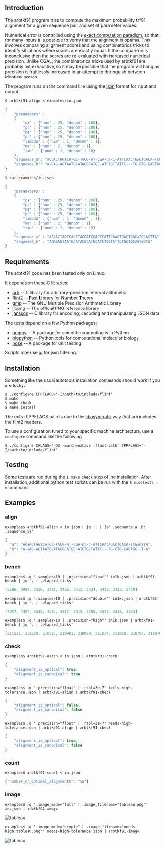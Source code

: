 Introduction
------------

The arbtkf91 program tries to compute the maximum probability tkf91 alignment
for a given sequence pair and set of parameter values.

Numerical error is controlled using the
[exact computation paradigm](http://www.cgal.org/exact.html),
so that for many inputs it is possible to verify that the alignment is optimal.
This involves comparing alignment scores and using combinatorics tricks to
identify situations where scores are exactly equal.
If the comparison is inconclusive then the scores are re-evaluated
with increased numerical precision.
Unlike CGAL, the combinatorics tricks used by arbtkf91 are probably not
exhaustive, so it may be possible that the program will hang
as precision is fruitlessly increased in an attempt to distinguish
between identical scores.

The program runs on the command line using the [json](http://www.json.org/)
format for input and output.

`$ arbtkf91-align < examples/in.json`

```javascript
{
    "parameters" :
    {
        "pa" : {"num" : 25, "denom" : 100},
        "pc" : {"num" : 25, "denom" : 100},
        "pg" : {"num" : 25, "denom" : 100},
        "pt" : {"num" : 25, "denom" : 100},
        "lambda" : {"num" : 1, "denom" : 1},
        "mu" : {"num" : 2, "denom" : 1},
        "tau" : {"num" : 1, "denom" : 10}
    },
    "sequence_a": "ACGACTAGTCA-GC-TACG-AT-CGA-CT-C-ATTCAACTGACTGACA-TCGACTTA",
    "sequence_b": "A-GAG-AGTAATGCATACGCATGC-ATCTGCTATTC---TG-CTG-CAGTGG--T-A"
}
```

`$ cat examples/in.json`

```javascript
{
    "parameters" :
    {
        "pa" : {"num" : 25, "denom" : 100},
        "pc" : {"num" : 25, "denom" : 100},
        "pg" : {"num" : 25, "denom" : 100},
        "pt" : {"num" : 25, "denom" : 100},
        "lambda" : {"num" : 1, "denom" : 1},
        "mu" : {"num" : 2, "denom" : 1},
        "tau" : {"num" : 1, "denom" : 10}
    },
    "sequence_a" : "ACGACTAGTCAGCTACGATCGACTCATTCAACTGACTGACATCGACTTA",
    "sequence_b" : "AGAGAGTAATGCATACGCATGCATCTGCTATTCTGCTGCAGTGGTA"
}
```


Requirements
------------

The arbtkf91 code has been tested only on Linux.

It depends on these C libraries:
 * [arb](https://github.com/fredrik-johansson/arb)
   -- C library for arbitrary-precision interval arithmetic
 * [flint2](https://github.com/wbhart/flint2)
   -- <b>F</b>ast <b>Li</b>brary for <b>N</b>umber <b>T</b>heory
 * [gmp](https://gmplib.org/)
   -- The GNU Multiple Precision Arithmetic Library
 * [libpng](http://www.libpng.org/pub/png/libpng.html)
   -- The official PNG reference library
 * [jansson](https://github.com/akheron/jansson)
   -- C library for encoding, decoding and manipulating JSON data

The tests depend on a few Python packages:
 * [numpy](https://github.com/numpy/numpy)
   -- A package for scientific computing with Python
 * [biopython](https://github.com/biopython/biopython)
   -- Python tools for computational molecular biology
 * [nose](https://nose.readthedocs.org)
   -- A package for unit testing

Scripts may use [jq](https://stedolan.github.io/jq/) for json filtering.


Installation
------------

Something like the usual autotools installation commands should
work if you are lucky:

```shell
$ ./configure CPPFLAGS='-I/path/to/include/flint'
$ make
$ make check
$ make install
```

The extra CPPFLAGS path is due to the
[idiosyncratic](https://github.com/fredrik-johansson/arb/issues/24)
way that arb includes the flint2 headers.

To use a configuration tuned to your specific machine architecture,
use a `configure` command like the following:

```shell
$ ./configure CFLAGS='-O3 -march=native -ffast-math' CPPFLAGS='-I/path/to/include/flint'
```


Testing
-------

Some tests are run during the `$ make check` step of the installation.
After installation, additional python test scripts can be run
with the `$ nosetests -v` command.


Examples
--------

### align

`examples$ arbtkf91-align < in.json | jq '. | {a: .sequence_a, b: .sequence_b}'`


```javascript
{
  "a": "ACGACTAGTCA-GC-TACG-AT-CGA-CT-C-ATTCAACTGACTGACA-TCGACTTA",
  "b": "A-GAG-AGTAATGCATACGCATGC-ATCTGCTATTC---TG-CTG-CAGTGG--T-A"
}
```


### bench

`examples$ jq '.samples=10 | .precision="float"' in1k.json | arbtkf91-bench | jq '. | .elapsed_ticks'`
```javascript
[5206, 4800, 3439, 3425, 3425, 3412, 3434, 3420, 3413, 3410]
```

`examples$ jq '.samples=10 | .precision="double"' in1k.json | arbtkf91-bench | jq '. | .elapsed_ticks'`
```javascript
[7957, 7407, 4340, 4354, 4357, 4315, 4350, 4323, 4336, 4324]
```

`examples$ jq '.samples=10 | .precision="high"' in1k.json | arbtkf91-bench | jq '. | .elapsed_ticks'`
```javascript
[211531, 211210, 210721, 210981, 210999, 211034, 211010, 210787, 211070, 203003]
```


### check

`examples$ arbtkf91-align < in.json | arbtkf91-check`
```javascript
{
    "alignment_is_optimal": true,
    "alignment_is_canonical": true
}
```


`examples$ jq '.precision="float" | .rtol=3e-7' fails-high-tolerance.json | arbtkf91-align | arbtkf91-check`
```javascript
{
    "alignment_is_optimal": false,
    "alignment_is_canonical": false
}
```

`examples$ jq '.precision="float" | .rtol=3e-7' needs-high-tolerance.json | arbtkf91-align | arbtkf91-check`
```javascript
{
    "alignment_is_optimal": true,
    "alignment_is_canonical": false
}
```


### count

`examples$ arbtkf91-count < in.json`
```javascript
{"number_of_optimal_alignments": "56"}
```


### image

`examples$ jq '.image_mode="full" | .image_filename="tableau.png"' in.json | arbtkf91-image`

![tableau](https://github.com/argriffing/arbtkf91/blob/master/examples/tableau.png)


`examples$ jq '.image_mode="simple" | .image_filename="needs-high.tableau.png"' needs-high-tolerance.json | arbtkf91-image`

![tableau](https://github.com/argriffing/arbtkf91/blob/master/examples/needs-high.tableau.png)
